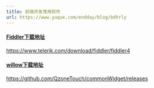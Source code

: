 ```yaml
---
title: 前端开发常用软件
url: https://www.yuque.com/endday/blog/bdhrly
---
```


<a name="H2upm"></a>

#### [Fiddler下载地址](https://www.telerik.com/download/fiddler/fiddler4)

<https://www.telerik.com/download/fiddler/fiddler4> <a name="R2IMb"></a>

#### [willow下载地址](https://github.com/QzoneTouch/commonWidget/releases)

<https://github.com/QzoneTouch/commonWidget/releases>
